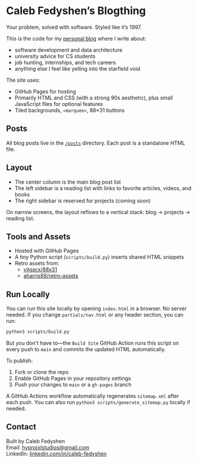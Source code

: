 # Caleb Fedyshen’s Blogthing

Your problem, solved with software. Styled like it’s 1997.

This is the code for my [personal blog](https://hyprpixl.github.io/) where I write about:
- software development and data architecture
- university advice for CS students
- job hunting, internships, and tech careers
- anything else I feel like yelling into the starfield void

The site uses:
- GitHub Pages for hosting
- Primarily HTML and CSS (with a strong 90s aesthetic), plus small JavaScript files for optional features
- Tiled backgrounds, `<marquee>`, 88×31 buttons

## Posts

All blog posts live in the [`/posts`](posts/) directory. Each post is a standalone HTML file.

## Layout

- The center column is the main blog post list
- The left sidebar is a reading list with links to favorite articles, videos, and books
- The right sidebar is reserved for projects (coming soon)

On narrow screens, the layout reflows to a vertical stack: blog → projects → reading list.

## Tools and Assets

- Hosted with GitHub Pages
- A tiny Python script (`scripts/build.py`) inserts shared HTML snippets
- Retro assets from:
  - [vilgacx/88x31](https://github.com/vilgacx/88x31)
  - [aharris88/retro-assets](https://github.com/aharris88/retro-assets)

## Run Locally

You can run this site locally by opening `index.html` in a browser. No server needed.
If you change `partials/nav.html` or any header section, you can run:

```bash
python3 scripts/build.py
```

But you don't have to—the `Build Site` GitHub Action runs this script
on every push to `main` and commits the updated HTML automatically.

To publish:
1. Fork or clone the repo
2. Enable GitHub Pages in your repository settings
3. Push your changes to `main` or a `gh-pages` branch

A GitHub Actions workflow automatically regenerates `sitemap.xml` after each push. You can also run `python3 scripts/generate_sitemap.py` locally if needed.

## Contact

Built by Caleb Fedyshen  
Email: [hyprpixlstudios@gmail.com](mailto:hyprpixlstudios@gmail.com)  
LinkedIn: [linkedin.com/in/caleb-fedyshen](https://www.linkedin.com/in/caleb-fedyshen)

